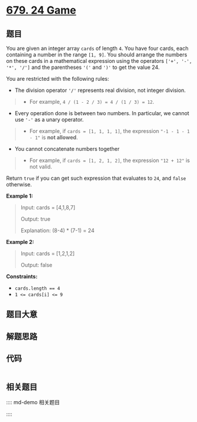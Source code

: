 # [679. 24 Game](https://leetcode.com/problems/24-game)

## 题目

You are given an integer array `cards` of length `4`. You have four cards,
each containing a number in the range `[1, 9]`. You should arrange the numbers
on these cards in a mathematical expression using the operators `['+', '-',
'*', '/']` and the parentheses `'('` and `')'` to get the value 24.

You are restricted with the following rules:

  * The division operator `'/'` represents real division, not integer division. 
> 
> * For example, `4 / (1 - 2 / 3) = 4 / (1 / 3) = 12`.
  * Every operation done is between two numbers. In particular, we cannot use `'-'` as a unary operator. 
> 
> * For example, if `cards = [1, 1, 1, 1]`, the expression `"-1 - 1 - 1 - 1"` is **not allowed**.
  * You cannot concatenate numbers together 
> 
> * For example, if `cards = [1, 2, 1, 2]`, the expression `"12 + 12"` is not valid.

Return `true` if you can get such expression that evaluates to `24`, and
`false` otherwise.



**Example 1:**

> Input: cards = [4,1,8,7]
> 
> Output: true
> 
> Explanation: (8-4) * (7-1) = 24

**Example 2:**

> Input: cards = [1,2,1,2]
> 
> Output: false

**Constraints:**

  * `cards.length == 4`
  * `1 <= cards[i] <= 9`


## 题目大意

## 解题思路

## 代码

```javascript

```

## 相关题目

:::: md-demo 相关题目

::::
